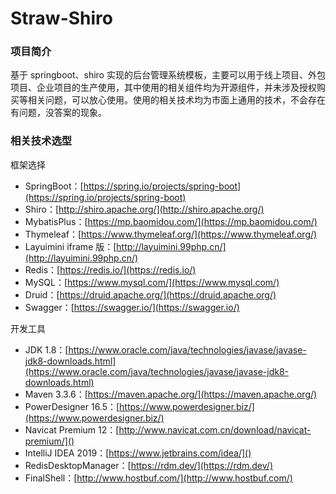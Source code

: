# Straw-Shiro

### 项目简介

基于 springboot、shiro 实现的后台管理系统模板，主要可以用于线上项目、外包项目、企业项目的生产使用，其中使用的相关组件均为开源组件，并未涉及授权购买等相关问题，可以放心使用。使用的相关技术均为市面上通用的技术，不会存在有问题，没答案的现象。

### 相关技术选型

框架选择

- SpringBoot：[https://spring.io/projects/spring-boot](https://spring.io/projects/spring-boot)
- Shiro：[http://shiro.apache.org/](http://shiro.apache.org/)
- MybatisPlus：[https://mp.baomidou.com/](https://mp.baomidou.com/)
- Thymeleaf：[https://www.thymeleaf.org/](https://www.thymeleaf.org/)
- Layuimini iframe 版：[http://layuimini.99php.cn/](http://layuimini.99php.cn/)
- Redis：[https://redis.io/](https://redis.io/)
- MySQL：[https://www.mysql.com/](https://www.mysql.com/)
- Druid：[https://druid.apache.org/](https://druid.apache.org/)
- Swagger：[https://swagger.io/](https://swagger.io/)

开发工具

- JDK 1.8：[https://www.oracle.com/java/technologies/javase/javase-jdk8-downloads.html](https://www.oracle.com/java/technologies/javase/javase-jdk8-downloads.html)
- Maven 3.3.6：[https://maven.apache.org/](https://maven.apache.org/)
- PowerDesigner 16.5：[https://www.powerdesigner.biz/](https://www.powerdesigner.biz/)
- Navicat Premium 12：[http://www.navicat.com.cn/download/navicat-premium/]()
- IntelliJ IDEA 2019：[https://www.jetbrains.com/idea/]()
- RedisDesktopManager：[https://rdm.dev/](https://rdm.dev/)
- FinalShell：[http://www.hostbuf.com/](http://www.hostbuf.com/)
